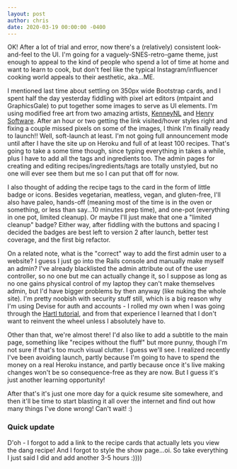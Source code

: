 ```yaml
---
layout: post
author: chris
date: 2020-03-19 00:00:00 -0400
---
```


OK! After a lot of trial and error, now there's a (relatively) consistent
look-and-feel to the UI. I'm going for a vaguely-SNES-retro-game theme, just
enough to appeal to the kind of people who spend a lot of time at home and want
to learn to cook, but don't feel like the typical Instagram/influencer cooking
world appeals to their aesthetic, aka...ME.

I mentioned last time about settling on 350px wide Bootstrap cards, and I spent
half the day yesterday fiddling with pixel art editors (mtpaint and
GraphicsGale) to put together some images to serve as UI elements. I'm using
modified free art from two amazing artists, [KenneyNL](https://www.kenney.nl/)
and [Henry Software](https://henrysoftware.itch.io/pixel-food). After an hour
or two getting the link visited/hover styles right and fixing a couple missed
pixels on some of the images, I think I'm finally ready to launch!! Well,
soft-launch at least. I'm not going full announcement mode until after I have
the site up on Heroku and full of at least 100 recipes. That's going to take a
some time though, since typing everything in takes a while, plus I have to add
all the tags and ingredients too. The admin pages for creating and editing
recipes/ingredients/tags are totally unstyled, but no one will ever see them
but me so I can put that off for now.

I also thought of adding the recipe tags to the card in the form of little
badge or icons. Besides vegetarian, meatless, vegan, and gluten-free, I'll also
have paleo, hands-off (meaning most of the time is in the oven or something, or
less than say...10 minutes prep time), and one-pot (everything in one pot,
limited cleanup). Or maybe I'll just make that one a "limited cleanup" badge?
Either way, after fiddling with the buttons and spacing I decided the badges
are best left to version 2 after launch, better test coverage, and the first
big refactor.

On a related note, what is the "correct" way to add the first admin user to a
website? I guess I just go into the Rails console and manually make myself an
admin? I've already blacklisted the admin attribute out of the user controller,
so no one but me can actually change it, so I suppose as long as no one gains
physical control of my laptop they can't make themselves admin, but I'd have
bigger problems by then anyway (like nuking the whole site). I'm pretty noobish
with security stuff still, which is a big reason why I'm using Devise for auth
and accounts - I rolled my own when I was going through the [Hartl
tutorial](https://www.learnenough.com/ruby-on-rails-4th-edition-tutorial/beginning),
and from that experience I learned that I don't want to reinvent the wheel
unless I absolutely have to.

Other than that, we're almost there! I'd also like to add a subtitle to the
main page, something like "recipes without the fluff" but more punny, though
I'm not sure if that's too much visual clutter. I guess we'll see. I realized
recently I've been avoiding launch, partly because I'm going to have to spend
the money on a real Heroku instance, and partly because once it's live making
changes won't be so consequence-free as they are now. But I guess it's just
another learning opportunity! 

After that's it's just one more day for a quick resume site somewhere, and then
it'll be time to start blasting it all over the internet and find out how many
things I've done wrong! Can't wait! :)

### Quick update ###
D'oh - I forgot to add a link to the recipe cards that actually lets you view
the dang recipe! And I forgot to style the show page...oi. So take everything I
just said I did and add another 3-5 hours :))))
